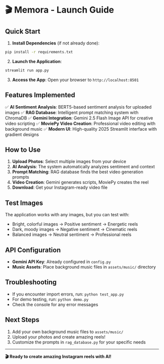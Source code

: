 # 🎬 Memora - Launch Guide

## Quick Start

1. **Install Dependencies** (if not already done):
```bash
pip install -r requirements.txt
```

2. **Launch the Application**:
```bash
streamlit run app.py
```

3. **Access the App**: Open your browser to `http://localhost:8501`

## Features Implemented

✅ **AI Sentiment Analysis**: BERT5-based sentiment analysis for uploaded images
✅ **RAG Database**: Intelligent prompt matching system with ChromaDB
✅ **Gemini Integration**: Gemini 2.5 Flash Image API for creative video scripting
✅ **MoviePy Video Creation**: Professional video editing with background music
✅ **Modern UI**: High-quality 2025 Streamlit interface with gradient designs

## How to Use

1. **Upload Photos**: Select multiple images from your device
2. **AI Analysis**: The system automatically analyzes sentiment and context
3. **Prompt Matching**: RAG database finds the best video generation prompts
4. **Video Creation**: Gemini generates scripts, MoviePy creates the reel
5. **Download**: Get your Instagram-ready video file

## Test Images

The application works with any images, but you can test with:
- Bright, colorful images → Positive sentiment → Energetic reels
- Dark, moody images → Negative sentiment → Cinematic reels  
- Balanced images → Neutral sentiment → Professional reels

## API Configuration

- **Gemini API Key**: Already configured in `config.py`
- **Music Assets**: Place background music files in `assets/music/` directory

## Troubleshooting

- If you encounter import errors, run: `python test_app.py`
- For demo testing, run: `python demo.py`
- Check the console for any error messages

## Next Steps

1. Add your own background music files to `assets/music/`
2. Upload your photos and create amazing reels!
3. Customize the prompts in `rag_database.py` for your specific needs

---

**🎬 Ready to create amazing Instagram reels with AI!**



